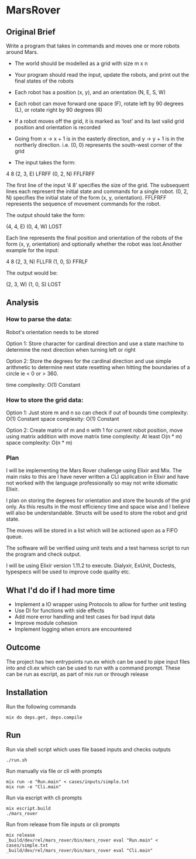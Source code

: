 # MarsRover

## Original Brief 

Write a program that takes in commands and moves one or more robots around Mars.

* The world should be modelled as a grid with size m x n
* Your program should read the input, update the robots, and print out the final states of the robots
* Each robot has a position (x, y), and an orientation (N, E, S, W)
* Each robot can move forward one space (F), rotate left by 90 degrees (L), or rotate right by 90 degrees (R)
* If a robot moves off the grid, it is marked as ‘lost’ and its last valid grid position and orientation is recorded
* Going from x -> x + 1 is in the easterly direction, and y -> y + 1 is in the northerly direction. i.e. (0, 0) represents the south-west corner of the grid

* The input takes the form:

4 8
(2, 3, E) LFRFF
(0, 2, N) FFLFRFF

The first line of the input ‘4 8’ specifies the size of the grid. The subsequent lines each
represent the initial state and commands for a single robot. (0, 2, N) specifies the initial state
of the form (x, y, orientation). FFLFRFF represents the sequence of movement commands
for the robot.

The output should take the form:

(4, 4, E)
(0, 4, W) LOST

Each line represents the final position and orientation of the robots of the form (x, y,
orientation) and optionally whether the robot was lost.Another example for the input:

4 8
(2, 3, N) FLLFR
(1, 0, S) FFRLF

The output would be:

(2, 3, W)
(1, 0, S) LOST

## Analysis 

### How to parse the data:

Robot's orientation needs to be stored 

Option 1: 
Store character for cardinal direction and use a state machine to determine the next direction when turning left or right

Option 2:
Store the degrees for the cardinal direction and use simple arithmetic to determine next state resetting when hitting
the boundaries of a circle ie < 0 or > 360.

time complexity: O(1) Constant

### How to store the grid data:

Option 1: 
Just store m and n so can check if out of bounds
time complexity: O(1) Constant
space complexity: O(1) Constant

Option 2:
Create matrix of m and n with 1 for current robot position, move using matrix addition with move matrix
time complexity: At least O(n * m) 
space complexity: O(n * m)

### Plan

I will be implementing the Mars Rover challenge using Elixir and Mix. The main risks to this are I have never written a CLI 
application in Elixir and have not worked with the language professionally so may not write idiomatic Elixir.

I plan on storing the degrees for orientation and store the bounds of the grid only. As this results in the most efficiency 
time and space wise and I believe will also be understandable. Structs will be used to store the robot and grid state.

The moves will be stored in a list which will be actioned upon as a FIFO queue.

The software will be verified using unit tests and a test harness script to run the program and check output.

I will be using Elixir version 1.11.2 to execute. Dialyxir, ExUnit, Doctests, typespecs will be used to improve code quality etc. 

## What I'd do if I had more time

* Implement a IO wrapper using Protocols to allow for further unit testing
* Use DI for functions with side effects
* Add more error handling and test cases for bad input data 
* Improve module cohesion 
* Implement logging when errors are encountered

## Outcome

The project has two entrypoints run.ex which can be used to pipe input files into and cli.ex which can be used to run with a command prompt. These can be run as escript, as part of mix run or through release

## Installation

Run the following commands

```
mix do deps.get, deps.compile
```

## Run 

Run via shell script which uses file based inputs and checks outputs
```
./run.sh
```

Run manually via file or cli with prompts
```
mix run -e "Run.main" < cases/inputs/simple.txt
mix run -e "Cli.main" 
```

Run via escript with cli prompts
```
mix escript.build
./mars_rover
```

Run from release from file inputs or cli prompts
```
mix release
_build/dev/rel/mars_rover/bin/mars_rover eval "Run.main" < cases/simple.txt
_build/dev/rel/mars_rover/bin/mars_rover eval "Cli.main" 
```
